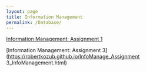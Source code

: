 ```yaml
---
layout: page
title: Information Management
permalink: /Database/
---
```


[Information Management: Assignment 1](https://robertkozub.github.io/InfoManage_Assign1.html)

[Information Management: Assignment 3](https://robertkozub.github.io/InfoManage_Assignment 3_InfoManagement.html)

